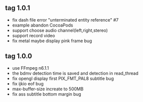 tag 1.0.1
--------------------------------

- fix dash file error "unterminated entity reference" #7
- example abandon CocoaPods
- support choose audio channel(left,right,stereo)
- support record video
- fix metal maybe display pink frame bug

tag 1.0.0
--------------------------------

- use FFmpeg n6.1.1
- the bdmv detection time is saved and detection in read_thread
- fix opengl display first PIX_FMT_PAL8 subtitle bug
- fix ijkio eof bug
- max-buffer-size increate to 500MB
- fix ass subtitle bottom margin bug
